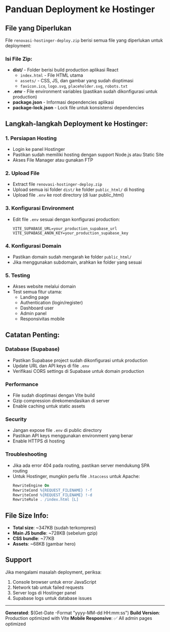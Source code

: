 # Panduan Deployment ke Hostinger

## File yang Diperlukan
File `renovasi-hostinger-deploy.zip` berisi semua file yang diperlukan untuk deployment:

### Isi File Zip:
- **dist/** - Folder berisi build production aplikasi React
  - `index.html` - File HTML utama
  - `assets/` - CSS, JS, dan gambar yang sudah dioptimasi
  - `favicon.ico`, `logo.svg`, `placeholder.svg`, `robots.txt`
- **.env** - File environment variables (pastikan sudah dikonfigurasi untuk production)
- **package.json** - Informasi dependencies aplikasi
- **package-lock.json** - Lock file untuk konsistensi dependencies

## Langkah-langkah Deployment ke Hostinger:

### 1. Persiapan Hosting
- Login ke panel Hostinger
- Pastikan sudah memiliki hosting dengan support Node.js atau Static Site
- Akses File Manager atau gunakan FTP

### 2. Upload File
- Extract file `renovasi-hostinger-deploy.zip`
- Upload semua isi folder `dist/` ke folder `public_html/` di hosting
- Upload file `.env` ke root directory (di luar public_html)

### 3. Konfigurasi Environment
- Edit file `.env` sesuai dengan konfigurasi production:
  ```
  VITE_SUPABASE_URL=your_production_supabase_url
  VITE_SUPABASE_ANON_KEY=your_production_supabase_key
  ```

### 4. Konfigurasi Domain
- Pastikan domain sudah mengarah ke folder `public_html/`
- Jika menggunakan subdomain, arahkan ke folder yang sesuai

### 5. Testing
- Akses website melalui domain
- Test semua fitur utama:
  - Landing page
  - Authentication (login/register)
  - Dashboard user
  - Admin panel
  - Responsivitas mobile

## Catatan Penting:

### Database (Supabase)
- Pastikan Supabase project sudah dikonfigurasi untuk production
- Update URL dan API keys di file `.env`
- Verifikasi CORS settings di Supabase untuk domain production

### Performance
- File sudah dioptimasi dengan Vite build
- Gzip compression direkomendasikan di server
- Enable caching untuk static assets

### Security
- Jangan expose file `.env` di public directory
- Pastikan API keys menggunakan environment yang benar
- Enable HTTPS di hosting

### Troubleshooting
- Jika ada error 404 pada routing, pastikan server mendukung SPA routing
- Untuk Hostinger, mungkin perlu file `.htaccess` untuk Apache:
  ```apache
  RewriteEngine On
  RewriteCond %{REQUEST_FILENAME} !-f
  RewriteCond %{REQUEST_FILENAME} !-d
  RewriteRule . /index.html [L]
  ```

## File Size Info:
- **Total size**: ~347KB (sudah terkompresi)
- **Main JS bundle**: ~728KB (sebelum gzip)
- **CSS bundle**: ~77KB
- **Assets**: ~68KB (gambar hero)

## Support
Jika mengalami masalah deployment, periksa:
1. Console browser untuk error JavaScript
2. Network tab untuk failed requests
3. Server logs di Hostinger panel
4. Supabase logs untuk database issues

---
**Generated**: $(Get-Date -Format "yyyy-MM-dd HH:mm:ss")
**Build Version**: Production optimized with Vite
**Mobile Responsive**: ✅ All admin pages optimized